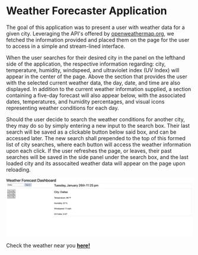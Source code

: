 # Weather Forecaster Application

The goal of this application was to present a user with weather data for a given city. Leveraging the API's offered by [openweathermap.org](https://openweathermap.org/api), we fetched the information provided and placed them on the page for the user to access in a simple and stream-lined interface.

When the user searches for their desired city in the panel on the lefthand side of the application, the respective information regarding: city, temperature, humidity, windspeed, and ultraviolet index (UV Index) will appear in the center of the page. Above the section that provides the user with the selected current weather data, the day, date, and time are also displayed. In addition to the current weather information supplied, a section containing a five-day forecast will also appear below, with the associated dates, temperatures, and humidity percentages, and visual icons representing weather conditions for each day.

Should the user decide to search the weather conditions for another city, they may do so by simply entering a new input to the search box. Their last search will be saved as a clickable button below said box, and can be accessed later. The new search shall prepended to the top of this formed list of city searches, where each button will access the weather information upon each click. If the user refreshes the page, or leaves, their past searches will be saved in the side panel under the search box, and the last loaded city and its assocaited weather data will appear on the page upon reloading.

![weather-forecaster-application](Assets/Weather-Dashboard-screenshot.png)

Check the weather near you **[here!](https://jimbopulos.github.io/weather-app/)**
